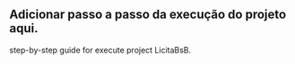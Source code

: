 ## Adicionar passo a passo da execução do projeto aqui.

step-by-step guide for execute project LicitaBsB.
